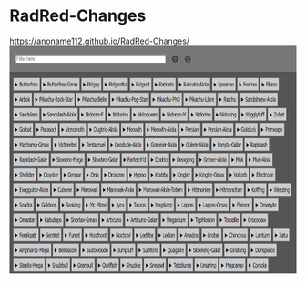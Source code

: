 # RadRed-Changes
https://anoname112.github.io/RadRed-Changes/
<br />
<a href="https://anoname112.github.io/RadRed-Changes/">
   <img src="https://raw.githubusercontent.com/Anoname112/RadRed-Changes/main/ss.png" title="RadRed Changes" height="400">
</a>
